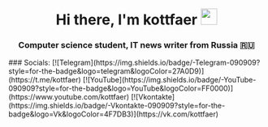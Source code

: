 <h1 align="center">Hi there, I'm kottfaer</a> 
<img src="https://github.com/blackcater/blackcater/raw/main/images/Hi.gif" height="32"/></h1>
<h3 align="center">Computer science student, IT news writer from Russia &#127479;&#127482;</h3>
### Socials:
[![Telegram](https://img.shields.io/badge/-Telegram-090909?style=for-the-badge&logo=telegram&logoColor=27A0D9)](https://t.me/kottfaer)
[![YouTube](https://img.shields.io/badge/-YouTube-090909?style=for-the-badge&logo=YouTube&logoColor=FF0000)](https://www.youtube.com/kottfaer)
[![Vkontakte](https://img.shields.io/badge/-Vkontakte-090909?style=for-the-badge&logo=Vk&logoColor=4F7DB3)](https://vk.com/kottfaer)
